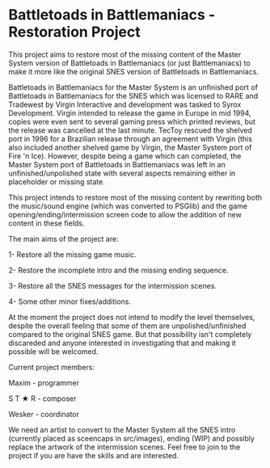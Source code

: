 # Battletoads in Battlemaniacs - Restoration Project

This project aims to restore most of the missing content of the Master System version of Battletoads in Battlemaniacs (or just Battlemaniacs) to make it more like the original SNES version of Battletoads in Battlemaniacs.

Battletoads in Battlemaniacs for the Master System is an unfinished port of Battletoads in Battlemaniacs for the SNES which was licensed to RARE and Tradewest by Virgin Interactive and development was tasked to Syrox Development. Virgin intended to release the game in Europe in mid 1994, copies were even sent to several gaming press which printed reviews, but the release was cancelled at the last minute. TecToy rescued the shelved port in 1996 for a Brazilian release through an agreement with Virgin (this also included another shelved game by Virgin, the Master System port of Fire 'n Ice). However, despite being a game which can completed, the Master System port of Battletoads in Battlemaniacs was left in an unfinished/unpolished state with several aspects remaining either in placeholder or missing state. 

This project intends to restore most of the missing content by rewriting both the music/sound engine (which was converted to PSGlib) and the game opening/ending/intermission screen code to allow the addition of new content in these fields.

The main aims of the project are:

1- Restore all the missing game music.

2- Restore the incomplete intro and the missing ending sequence.

3- Restore all the SNES messages for the intermission scenes.

4- Some other minor fixes/additions.

At the moment the project does not intend to modify the level themselves, despite the overall feeling that some of them are unpolished/unfinished compared to the original SNES game. But that possibility isn't completely discareded and anyone interested in investigating that and making it possible will be welcomed.

Current project members:

Maxim - programmer

S T ★ R - composer

Wesker - coordinator

We need an artist to convert to the Master System all the SNES intro (currently placed as sceencaps in src/images), ending (WIP) and possibly replace the artwork of the intermission scenes. Feel free to join to the project if you are have the skills and are interested.
